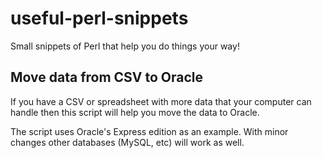 # useful-perl-snippets
Small snippets of Perl that help you do things your way!

## Move data from CSV to Oracle

If you have a CSV or spreadsheet with more data that your computer can handle then this script will help you move the data to Oracle.

The script uses Oracle's Express edition as an example. With minor changes other databases (MySQL, etc) will work as well.
